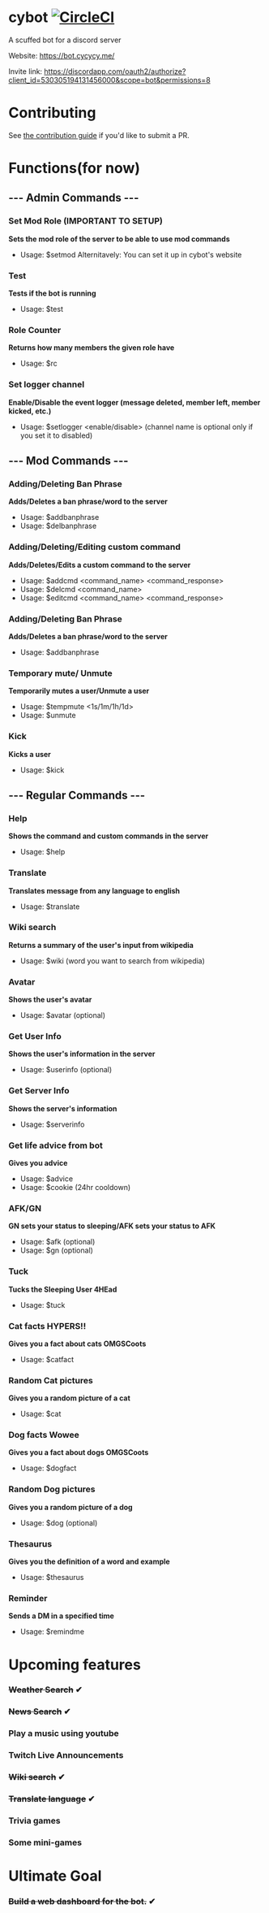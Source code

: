 # cybot [![CircleCI](https://circleci.com/gh/cycycy-bot/cycycy-bot.svg?style=svg)](https://circleci.com/gh/cycycy-bot/cycycy-bot)
A scuffed bot for a discord server

Website: https://bot.cycycy.me/

Invite link: https://discordapp.com/oauth2/authorize?client_id=530305194131456000&scope=bot&permissions=8

# Contributing
See [the contribution guide](https://github.com/cycycy-bot/cycycy-bot/blob/master/CONTRIBUTING.md) if you'd like to submit a PR.

# Functions(for now)
## --- Admin Commands ---
  ### Set Mod Role **(IMPORTANT TO SETUP)**
  **Sets the mod role of the server to be able to use mod commands**
  * Usage: $setmod <role>
  Alternitavely: You can set it up in cybot's website

  ### Test
  **Tests if the bot is running**
  * Usage: $test
  
  ### Role Counter
  **Returns how many members the given role have**
  * Usage: $rc <role>
  
  ### Set logger channel
  **Enable/Disable the event logger (message deleted, member left, member kicked, etc.)**
  * Usage: $setlogger <enable/disable> <channel> (channel name is optional only if you set it to disabled)
  
  
## --- Mod Commands ---
  ### Adding/Deleting Ban Phrase
  **Adds/Deletes a ban phrase/word to the server**
  * Usage: $addbanphrase <word>
  * Usage: $delbanphrase <word>
  
  ### Adding/Deleting/Editing custom command
  **Adds/Deletes/Edits a custom command to the server**
  * Usage: $addcmd <command_name> <command_response>
  * Usage: $delcmd <command_name>
  * Usage: $editcmd <command_name> <command_response>
  
  ### Adding/Deleting Ban Phrase
  **Adds/Deletes a ban phrase/word to the server**
  * Usage: $addbanphrase <word>
  
  ### Temporary mute/ Unmute
  **Temporarily mutes a user/Unmute a user**
  * Usage: $tempmute <member> <1s/1m/1h/1d>
  * Usage: $unmute <member>

  ### Kick
  **Kicks a user**
  * Usage: $kick <member>
  
## --- Regular Commands ---
  ### Help
  **Shows the command and custom commands in the server**
  * Usage: $help
  
  ### Translate
  **Translates message from any language to english**
  * Usage: $translate <message>

  ### Wiki search
  **Returns a summary of the user's input from wikipedia**
  * Usage: $wiki <word> (word you want to search from wikipedia)

  ### Avatar
  **Shows the user's avatar**
  * Usage: $avatar <member> (optional)

  ### Get User Info
  **Shows the user's information in the server**
  * Usage: $userinfo <member> (optional)
  
  ### Get Server Info
  **Shows the server's information**
  * Usage: $serverinfo
  
  ### Get life advice from bot
  **Gives you advice**
  * Usage: $advice
  * Usage: $cookie (24hr cooldown)

  ### AFK/GN
  **GN sets your status to sleeping/AFK sets your status to AFK**
  * Usage: $afk <message> (optional)
  * Usage: $gn <message> (optional)
  
  ### Tuck
  **Tucks the Sleeping User 4HEad**
  * Usage: $tuck <member>
  
  ### Cat facts HYPERS!!
  **Gives you a fact about cats OMGSCoots**
  * Usage: $catfact
  
  ### Random Cat pictures
  **Gives you a random picture of a cat**
  * Usage: $cat
  
  ### Dog facts Wowee
  **Gives you a fact about dogs OMGSCoots**
  * Usage: $dogfact
  
  ### Random Dog pictures
  **Gives you a random picture of a dog**
  * Usage: $dog <breed> (optional)

  ### Thesaurus
  **Gives you the definition of a word and example**
  * Usage: $thesaurus <word>
  
  ### Reminder
  **Sends a DM in a specified time**
  * Usage: $remindme <time> <message>

# Upcoming features
### ~~Weather Search~~ ✔
### ~~News Search~~ ✔
### Play a music using youtube
### Twitch Live Announcements
### ~~Wiki search~~ ✔
### ~~Translate language~~ ✔
### Trivia games
### Some mini-games

# Ultimate Goal
### ~~Build a web dashboard for the bot.~~ ✔
